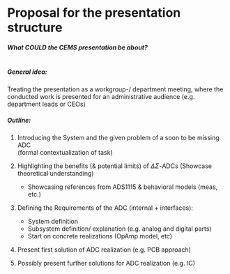 # **Proposal for the presentation structure**
#### *What COULD the CEMS presentation be about?*
#
##### General idea:
Treating the presentation as a workgroup-/ department meeting, where the conducted work is presented for an administrative audience (e.g. department leads or CEOs) 

##### Outline:

1. Introducing the System and the given problem of a soon to be missing ADC <br>
(formal contextualization of task)  
   
1. Highlighting the benefits (& potential limits) of $\Delta \Sigma$-ADCs (Showcase theoretical understanding)
   + Showcasing references from ADS1115 & behavioral models (meas, etc.) 
 
2. Defining the Requirements of the ADC (internal + interfaces): 
   + System definition
   + Subsystem definition/ explanation (e.g. analog and digital parts)
   + Start on concrete realizations (OpAmp model, etc)
  
3. Present first solution of ADC realization (e.g. PCB approach)

4. Possibly present further solutions for ADC realization (e.g. IC) 